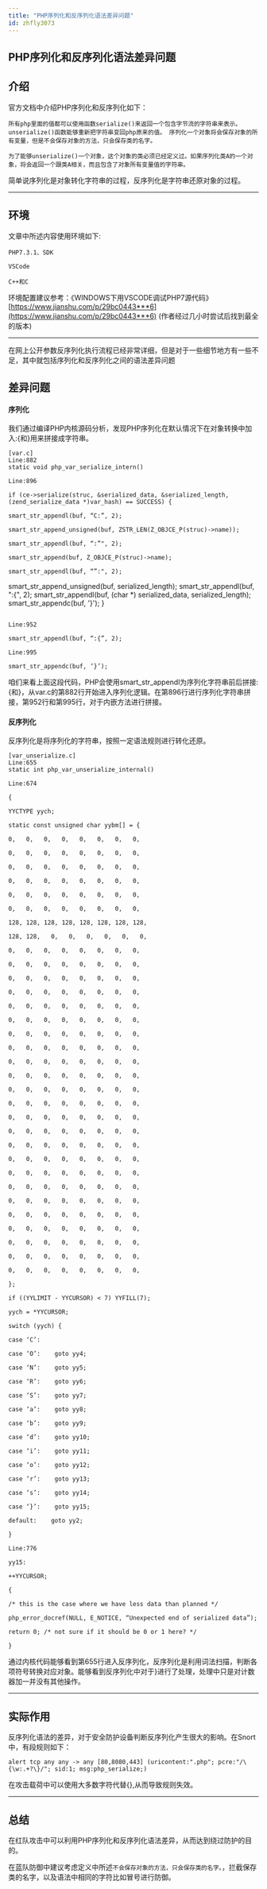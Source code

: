 ```yaml
---
title: "PHP序列化和反序列化语法差异问题"
id: zhfly3073
---
```


## PHP序列化和反序列化语法差异问题

## 介绍

官方文档中介绍PHP序列化和反序列化如下：

```
所有php里面的值都可以使用函数serialize()来返回一个包含字节流的字符串来表示。unserialize()函数能够重新把字符串变回php原来的值。 序列化一个对象将会保存对象的所有变量，但是不会保存对象的方法，只会保存类的名字。

为了能够unserialize()一个对象，这个对象的类必须已经定义过。如果序列化类A的一个对象，将会返回一个跟类A相关，而且包含了对象所有变量值的字符串。 
```

简单说序列化是对象转化字符串的过程，反序列化是字符串还原对象的过程。

* * *

## 环境

文章中所述内容使用环境如下:

```
PHP7.3.1、SDK

VSCode

C++和C 
```

环境配置建议参考：《WINDOWS下用VSCODE调试PHP7源代码》[https://www.jianshu.com/p/29bc0443***6](https://www.jianshu.com/p/29bc0443***6) (作者经过几小时尝试后找到最全的版本)

* * *

在网上公开参数反序列化执行流程已经非常详细，但是对于一些细节地方有一些不足，其中就包括序列化和反序列化之间的语法差异问题

## 差异问题

#### 序列化

我们通过编译PHP内核源码分析，发现PHP序列化在默认情况下在对象转换中加入:{和}用来拼接成字符串。

```
[var.c]
Line:882
static void php_var_serialize_intern()

Line:896

if (ce->serialize(struc, &serialized_data, &serialized_length, (zend_serialize_data *)var_hash) == SUCCESS) {

smart_str_appendl(buf, “C:”, 2);

smart_str_append_unsigned(buf, ZSTR_LEN(Z_OBJCE_P(struc)->name));

smart_str_appendl(buf, “:”", 2);

smart_str_append(buf, Z_OBJCE_P(struc)->name);

smart_str_appendl(buf, “”:", 2);

```
 smart_str_append_unsigned(buf, serialized_length);
                    smart_str_appendl(buf, ":{", 2);
                    smart_str_appendl(buf, (char *) serialized_data, serialized_length);
                    smart_str_appendc(buf, '}');
                } 
```

Line:952

smart_str_appendl(buf, “:{”, 2);

Line:995

smart_str_appendc(buf, ‘}’); 
```

咱们来看上面这段代码，PHP会使用smart_str_appendl为序列化字符串前后拼接:{和}，从var.c的第882行开始进入序列化逻辑。在第896行进行序列化字符串拼接，第952行和第995行，对于内嵌方法进行拼接。

#### 反序列化

反序列化是将序列化的字符串，按照一定语法规则进行转化还原。

```
[var_unserialize.c]
Line:655
static int php_var_unserialize_internal()

Line:674

{

YYCTYPE yych;

static const unsigned char yybm[] = {

0,   0,   0,   0,   0,   0,   0,   0,

0,   0,   0,   0,   0,   0,   0,   0,

0,   0,   0,   0,   0,   0,   0,   0,

0,   0,   0,   0,   0,   0,   0,   0,

0,   0,   0,   0,   0,   0,   0,   0,

0,   0,   0,   0,   0,   0,   0,   0,

128, 128, 128, 128, 128, 128, 128, 128,

128, 128,   0,   0,   0,   0,   0,   0,

0,   0,   0,   0,   0,   0,   0,   0,

0,   0,   0,   0,   0,   0,   0,   0,

0,   0,   0,   0,   0,   0,   0,   0,

0,   0,   0,   0,   0,   0,   0,   0,

0,   0,   0,   0,   0,   0,   0,   0,

0,   0,   0,   0,   0,   0,   0,   0,

0,   0,   0,   0,   0,   0,   0,   0,

0,   0,   0,   0,   0,   0,   0,   0,

0,   0,   0,   0,   0,   0,   0,   0,

0,   0,   0,   0,   0,   0,   0,   0,

0,   0,   0,   0,   0,   0,   0,   0,

0,   0,   0,   0,   0,   0,   0,   0,

0,   0,   0,   0,   0,   0,   0,   0,

0,   0,   0,   0,   0,   0,   0,   0,

0,   0,   0,   0,   0,   0,   0,   0,

0,   0,   0,   0,   0,   0,   0,   0,

0,   0,   0,   0,   0,   0,   0,   0,

0,   0,   0,   0,   0,   0,   0,   0,

0,   0,   0,   0,   0,   0,   0,   0,

0,   0,   0,   0,   0,   0,   0,   0,

0,   0,   0,   0,   0,   0,   0,   0,

0,   0,   0,   0,   0,   0,   0,   0,

0,   0,   0,   0,   0,   0,   0,   0,

0,   0,   0,   0,   0,   0,   0,   0,

};

if ((YYLIMIT - YYCURSOR) < 7) YYFILL(7);

yych = *YYCURSOR;

switch (yych) {

case ‘C’:

case ‘O’:    goto yy4;

case ‘N’:    goto yy5;

case ‘R’:    goto yy6;

case ‘S’:    goto yy7;

case ‘a’:    goto yy8;

case ‘b’:    goto yy9;

case ‘d’:    goto yy10;

case ‘i’:    goto yy11;

case ‘o’:    goto yy12;

case ‘r’:    goto yy13;

case ‘s’:    goto yy14;

case ‘}’:    goto yy15;

default:    goto yy2;

}

Line:776

yy15:

++YYCURSOR;

{

/* this is the case where we have less data than planned */

php_error_docref(NULL, E_NOTICE, “Unexpected end of serialized data”);

return 0; /* not sure if it should be 0 or 1 here? */

} 
```

通过内核代码能够看到第655行进入反序列化，反序列化是利用词法扫描，判断各项符号转换对应对象。能够看到反序列化中对于}进行了处理，处理中只是对计数器加一并没有其他操作。

* * *

## 实际作用

反序列化语法的差异，对于安全防护设备判断反序列化产生很大的影响。在Snort中，有段规则如下：

```
alert tcp any any -> any [80,8080,443] (uricontent:".php"; pcre:"/\{\w:.+?\}/"; sid:1; msg:php_serialize;) 
```

在攻击载荷中可以使用大多数字符代替{},从而导致规则失效。

* * *

## 总结

在红队攻击中可以利用PHP序列化和反序列化语法差异，从而达到绕过防护的目的。

在蓝队防御中建议考虑定义中所述`不会保存对象的方法，只会保存类的名字。`，拦截保存类的名字，以及语法中相同的字符比如冒号进行防御。